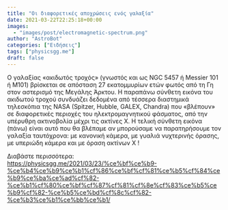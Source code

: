 ```yaml
---
title: "Οι διαφορετικές αποχρώσεις ενός γαλαξία"
date: 2021-03-22T22:25:18+00:00
images:
  - "images/post/electromagnetic-spectrum.png"
author: "AstroBot"
categories: ["Ειδήσεις"]
tags: ["physicsgg.me"]
draft: false
---
```


Ο γαλαξίας «ακιδωτός τροχός» (γνωστός και ως  NGC 5457 ή Messier 101 ή M101) βρίσκεται σε απόσταση 27 εκατομμυρίων ετών φωτός από τη Γη στον αστερισμό της Μεγάλης Άρκτου. Η παραπάνω σύνθετη εικόνα του ακιδωτού τροχού συνδυάζει δεδομένα από τέσσερα  διαστημικά τηλεσκόπια της NASA (Spitzer, Hubble, GALEX, Chandra) που «βλέπουν» σε διαφορετικές περιοχές του ηλεκτρομαγνητικού φάσματος, από την υπέρυθρη ακτινοβολία μέχρι τις ακτίνες Χ. Η τελική σύνθετη εικόνα (πάνω) είναι αυτό που θα βλέπαμε αν μπορούσαμε να παρατηρήσουμε τον γαλαξία ταυτόχρονα: με κανονική κάμερα, με γυαλιά νυχτερινής όρασης, με υπεριώδη κάμερα και με όραση ακτίνων Χ !

Διαβάστε περισσότερα: https://physicsgg.me/2021/03/23/%ce%bf%ce%b9-%ce%b4%ce%b9%ce%b1%cf%86%ce%bf%cf%81%ce%b5%cf%84%ce%b9%ce%ba%ce%ad%cf%82-%ce%b1%cf%80%ce%bf%cf%87%cf%81%cf%8e%cf%83%ce%b5%ce%b9%cf%82-%ce%b5%ce%bd%cf%8c%cf%82-%ce%b3%ce%b1%ce%bb%ce%b1/
